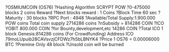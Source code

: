 ?OSMIUMCOIN (OS76) 
?Hashing Algorithm SCRYPT POW
?0-475000 blocks 2 coins Reward
?Next blocks reward : 1 Coins
?Block Time 60 sec
?Maturity : 30 blocks
?RPC Port : 4948
?Available/Total Supply:1.900.000 POW coins
Total coin supply 2714286 coins
?nSubsidy = 814286  COIN
?ICO YOBIT 800.000 COIN
?for Bounty,development,etc 14286 COIN
?Total ICO 1 block Genesis:814286 coins (For Crowdfunding)
Address ICO 79moLUpuib28CAVsvzjCFDWz7h5bLBNYK4
?Price 1 OS76 = 0.00006000 BTC
?Premine Only 48 block
?Unsold coin will be burned
